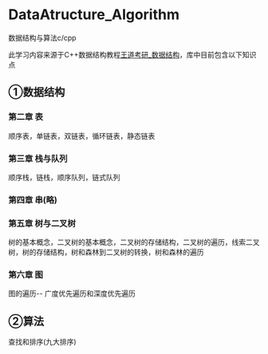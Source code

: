 # DataAtructure_Algorithm
数据结构与算法c/cpp

此学习内容来源于C++数据结构教程[王道考研_数据结构](https://www.bilibili.com/video/BV1b7411N798?p=32)，库中目前包含以下知识点
## ①数据结构
### 第二章 表
顺序表，单链表，双链表，循环链表，静态链表
### 第三章 栈与队列
顺序栈，链栈，顺序队列，链式队列
### 第四章 串(略)
### 第五章 树与二叉树
树的基本概念，二叉树的基本概念，二叉树的存储结构，二叉树的遍历，线索二叉树，树的存储结构，树和森林到二叉树的转换，树和森林的遍历
### 第六章 图
图的遍历-- 广度优先遍历和深度优先遍历

## ②算法
查找和排序(九大排序)
